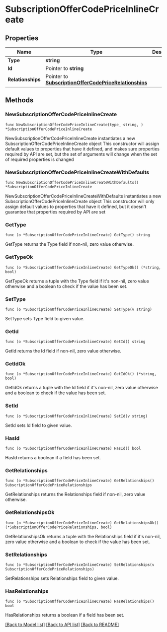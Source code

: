 # SubscriptionOfferCodePriceInlineCreate

## Properties

Name | Type | Description | Notes
------------ | ------------- | ------------- | -------------
**Type** | **string** |  | 
**Id** | Pointer to **string** |  | [optional] 
**Relationships** | Pointer to [**SubscriptionOfferCodePriceRelationships**](SubscriptionOfferCodePriceRelationships.md) |  | [optional] 

## Methods

### NewSubscriptionOfferCodePriceInlineCreate

`func NewSubscriptionOfferCodePriceInlineCreate(type_ string, ) *SubscriptionOfferCodePriceInlineCreate`

NewSubscriptionOfferCodePriceInlineCreate instantiates a new SubscriptionOfferCodePriceInlineCreate object
This constructor will assign default values to properties that have it defined,
and makes sure properties required by API are set, but the set of arguments
will change when the set of required properties is changed

### NewSubscriptionOfferCodePriceInlineCreateWithDefaults

`func NewSubscriptionOfferCodePriceInlineCreateWithDefaults() *SubscriptionOfferCodePriceInlineCreate`

NewSubscriptionOfferCodePriceInlineCreateWithDefaults instantiates a new SubscriptionOfferCodePriceInlineCreate object
This constructor will only assign default values to properties that have it defined,
but it doesn't guarantee that properties required by API are set

### GetType

`func (o *SubscriptionOfferCodePriceInlineCreate) GetType() string`

GetType returns the Type field if non-nil, zero value otherwise.

### GetTypeOk

`func (o *SubscriptionOfferCodePriceInlineCreate) GetTypeOk() (*string, bool)`

GetTypeOk returns a tuple with the Type field if it's non-nil, zero value otherwise
and a boolean to check if the value has been set.

### SetType

`func (o *SubscriptionOfferCodePriceInlineCreate) SetType(v string)`

SetType sets Type field to given value.


### GetId

`func (o *SubscriptionOfferCodePriceInlineCreate) GetId() string`

GetId returns the Id field if non-nil, zero value otherwise.

### GetIdOk

`func (o *SubscriptionOfferCodePriceInlineCreate) GetIdOk() (*string, bool)`

GetIdOk returns a tuple with the Id field if it's non-nil, zero value otherwise
and a boolean to check if the value has been set.

### SetId

`func (o *SubscriptionOfferCodePriceInlineCreate) SetId(v string)`

SetId sets Id field to given value.

### HasId

`func (o *SubscriptionOfferCodePriceInlineCreate) HasId() bool`

HasId returns a boolean if a field has been set.

### GetRelationships

`func (o *SubscriptionOfferCodePriceInlineCreate) GetRelationships() SubscriptionOfferCodePriceRelationships`

GetRelationships returns the Relationships field if non-nil, zero value otherwise.

### GetRelationshipsOk

`func (o *SubscriptionOfferCodePriceInlineCreate) GetRelationshipsOk() (*SubscriptionOfferCodePriceRelationships, bool)`

GetRelationshipsOk returns a tuple with the Relationships field if it's non-nil, zero value otherwise
and a boolean to check if the value has been set.

### SetRelationships

`func (o *SubscriptionOfferCodePriceInlineCreate) SetRelationships(v SubscriptionOfferCodePriceRelationships)`

SetRelationships sets Relationships field to given value.

### HasRelationships

`func (o *SubscriptionOfferCodePriceInlineCreate) HasRelationships() bool`

HasRelationships returns a boolean if a field has been set.


[[Back to Model list]](../README.md#documentation-for-models) [[Back to API list]](../README.md#documentation-for-api-endpoints) [[Back to README]](../README.md)


